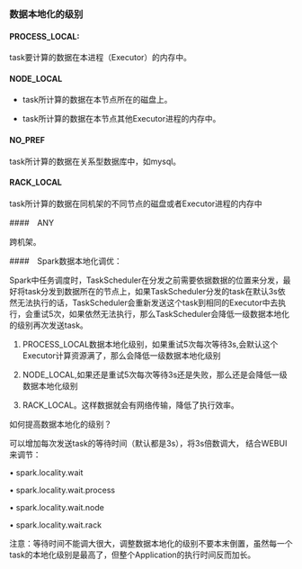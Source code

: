 ### 数据本地化的级别

#### PROCESS_LOCAL:

task要计算的数据在本进程（Executor）的内存中。



#### NODE_LOCAL

+ task所计算的数据在本节点所在的磁盘上。

+ task所计算的数据在本节点其他Executor进程的内存中。


#### NO_PREF

task所计算的数据在关系型数据库中，如mysql。



#### RACK_LOCAL

task所计算的数据在同机架的不同节点的磁盘或者Executor进程的内存中



####　ANY

跨机架。


####　Spark数据本地化调优：


Spark中任务调度时，TaskScheduler在分发之前需要依据数据的位置来分发，最好将task分发到数据所在的节点上，如果TaskScheduler分发的task在默认3s依然无法执行的话，TaskScheduler会重新发送这个task到相同的Executor中去执行，会重试5次，如果依然无法执行，那么TaskScheduler会降低一级数据本地化的级别再次发送task。

1. PROCESS_LOCAL数据本地化级别，如果重试5次每次等待3s,会默认这个Executor计算资源满了，那么会降低一级数据本地化级别

2. NODE_LOCAL,如果还是重试5次每次等待3s还是失败，那么还是会降低一级数据本地化级别

3. RACK_LOCAL。这样数据就会有网络传输，降低了执行效率。

如何提高数据本地化的级别？

可以增加每次发送task的等待时间（默认都是3s），将3s倍数调大， 结合WEBUI来调节：

• spark.locality.wait  

• spark.locality.wait.process

• spark.locality.wait.node

• spark.locality.wait.rack

注意：等待时间不能调大很大，调整数据本地化的级别不要本末倒置，虽然每一个task的本地化级别是最高了，但整个Application的执行时间反而加长。

